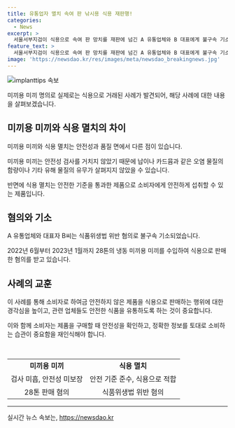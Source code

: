 ```yaml
---
title: 유통업자 멸치 속여 판 낚시용 식용 재판행!
categories:
  - News
excerpt: >
  서울서부지검이 식용으로 속여 판 망치를 재판에 넘긴 A 유통업체와 B 대표에게 불구속 기소했다. 이들은 미끼용 멸치를 식용으로 판매한 혐의로 28톤의 냉동 멸치를 구매한 뒤 제주도 음식점 등에 유통한 것으로 밝혀졌다. 이는 안전성 문제로 수입검사를 거치지 않은 것으로, 사람들의 건강을 위협할 가능성이 있다.
feature_text: >
  서울서부지검이 식용으로 속여 판 망치를 재판에 넘긴 A 유통업체와 B 대표에게 불구속 기소했다. 이들은 미끼용 멸치를 식용으로 판매한 혐의로 28톤의 냉동 멸치를 구매한 뒤 제주도 음식점 등에 유통한 것으로 밝혀졌다. 이는 안전성 문제로 수입검사를 거치지 않은 것으로, 사람들의 건강을 위협할 가능성이 있다.
image: 'https://newsdao.kr/res/images/meta/newsdao_breakingnews.jpg'
---
```


<p><img src="https://newsdao.kr/res/images/meta/newsdao_breakingnews.jpg" alt="implanttips 속보" /></p>

<p>미끼용 미끼 명의로 실제로는 식용으로 거래된 사례가 발견되어, 해당 사례에 대한 내용을 살펴보겠습니다.</p>

<h2 data-ke-size="size26">미끼용 미끼와 식용 멸치의 차이</h2>

<p data-ke-size="size16">미끼용 미끼와 식용 멸치는 안전성과 품질 면에서 다른 점이 있습니다.</p>

<p data-ke-size="size16">미끼용 미끼는 안전성 검사를 거치지 않았기 때문에 납이나 카드뮴과 같은 오염 물질의 함량이나 기타 유해 물질의 유무가 살펴지지 않았을 수 있습니다.</p>

<p data-ke-size="size16">반면에 식용 멸치는 안전한 기준을 통과한 제품으로 소비자에게 안전하게 섭취할 수 있는 제품입니다.</p>

<h2 data-ke-size="size26">혐의와 기소</h2>

<p data-ke-size="size16">A 유통업체와 대표자 B씨는 식품위생법 위반 혐의로 불구속 기소되었습니다.</p>

<p data-ke-size="size16">2022년 6월부터 2023년 1월까지 28톤의 냉동 미끼용 미끼를 수입하여 식용으로 판매한 혐의를 받고 있습니다.</p>

<h2 data-ke-size="size26">사례의 교훈</h2>

<p data-ke-size="size16">이 사례를 통해 소비자로 하여금 안전하지 않은 제품을 식용으로 판매하는 행위에 대한 경각심을 높이고, 관련 업체들도 안전한 식품을 유통하도록 하는 것이 중요합니다.</p>

<p data-ke-size="size16">이와 함께 소비자는 제품을 구매할 때 안전성을 확인하고, 정확한 정보를 토대로 소비하는 습관이 중요함을 재인식해야 합니다.</p>

<p data-ke-size="size16">&nbsp;</p>

<table>
<tbody>
<tr>
<td style="text-align: center; height: 17px;"><b>미끼용 미끼</b></td>
<td style="text-align: center; height: 17px;"><b>식용 멸치</b></td>
</tr>
<tr>
<td style="text-align: center; height: 17px;">검사 미흡, 안전성 미보장</td>
<td style="text-align: center; height: 17px;">안전 기준 준수, 식용으로 적합</td>
</tr>
<tr>
<td style="text-align: center; height: 17px;">28톤 판매 혐의</td>
<td style="text-align: center; height: 17px;">식품위생법 위반 혐의</td>
</tr>
</tbody>
</table>

<hr>
실시간 뉴스 속보는, <a href="https://newsdao.kr" rel="dofollow">https://newsdao.kr</a>


